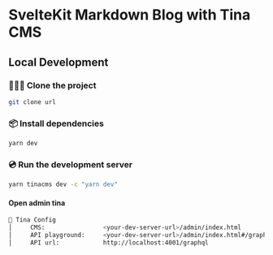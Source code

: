 # SvelteKit Markdown Blog with Tina CMS

## Local Development

### 🧑‍🤝‍🧑 Clone the project

```sh
git clone url
```

### 📦️ Install dependencies

```sh
yarn dev
```

### 💿️ Run the development server

```sh
yarn tinacms dev -c "yarn dev"
```

#### Open admin tina

```sh
🦙 Tina Config                                                          │
│     CMS:                <your-dev-server-url>/admin/index.html           │
│     API playground:     <your-dev-server-url>/admin/index.html#/graphql  │
│     API url:            http://localhost:4001/graphql
```
